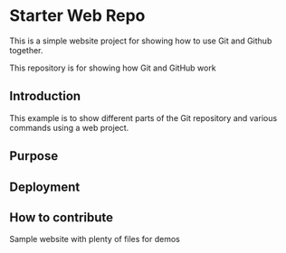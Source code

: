 # Starter Web Repo

This is a simple website project for showing how to use Git and Github together.

This repository is for showing how Git and GitHub work

## Introduction

This example is to show different parts of the Git repository and various commands using a web project.

## Purpose

## Deployment

## How to contribute

Sample website with plenty of files for demos
